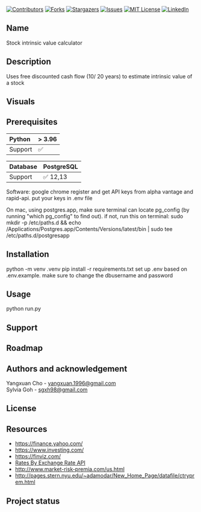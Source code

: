 [![Contributors][contributors-shield]][contributors-url]
[![Forks][forks-shield]][forks-url]
[![Stargazers][stars-shield]][stars-url]
[![Issues][issues-shield]][issues-url]
[![MIT License][license-shield]][license-url]
[![LinkedIn][linkedin-shield]][linkedin-url]

## Name
Stock intrinsic value calculator
## Description
Uses free discounted cash flow (10/ 20 years) to estimate intrinsic value of a stock

## Visuals

## Prerequisites

| Python  | > 3.96             |
| :------ | :----------------- |
| Support | :white_check_mark: |

| Database | PostgreSQL               |
| :------- | :----------------------- |
| Support  | :white_check_mark: 12,13 |

Software: 
google chrome
register and get API keys from alpha vantage and rapid-api. put your keys in .env file

On mac, using postgres.app, make sure terminal can locate pg_config (by running "which pg_config" to find out). if not, 
run this on terminal:
sudo mkdir -p /etc/paths.d &&
echo /Applications/Postgres.app/Contents/Versions/latest/bin | sudo tee /etc/paths.d/postgresapp
## Installation
python -m venv .venv
pip install -r requirements.txt
set up .env based on .env.example. make sure to change the dbusername and password

## Usage
python run.py

## Support

## Roadmap

## Authors and acknowledgement

Yangxuan Cho - yangxuan.1996@gmail.com  
Sylvia Goh - sgxh98@gmail.com  

## License

## Resources
- https://finance.yahoo.com/
- https://www.investing.com/
- https://finviz.com/
- <a href="https://www.exchangerate-api.com">Rates By Exchange Rate API</a>
- http://www.market-risk-premia.com/us.html
- http://pages.stern.nyu.edu/~adamodar/New_Home_Page/datafile/ctryprem.html
## Project status

<!-- MARKDOWN LINKS & IMAGES -->

[contributors-shield]: https://img.shields.io/github/contributors/othneildrew/Best-README-Template.svg?style=for-the-badge
[contributors-url]: https://github.com/othneildrew/Best-README-Template/graphs/contributors
[forks-shield]: https://img.shields.io/github/forks/othneildrew/Best-README-Template.svg?style=for-the-badge
[forks-url]: https://github.com/othneildrew/Best-README-Template/network/members
[stars-shield]: https://img.shields.io/github/stars/othneildrew/Best-README-Template.svg?style=for-the-badge
[stars-url]: https://github.com/othneildrew/Best-README-Template/stargazers
[issues-shield]: https://img.shields.io/github/issues/othneildrew/Best-README-Template.svg?style=for-the-badge
[issues-url]: https://github.com/othneildrew/Best-README-Template/issues
[license-shield]: https://img.shields.io/github/license/othneildrew/Best-README-Template.svg?style=for-the-badge
[license-url]: https://github.com/othneildrew/Best-README-Template/blob/master/LICENSE.txt
[linkedin-shield]: https://img.shields.io/badge/-LinkedIn-black.svg?style=for-the-badge&logo=linkedin&colorB=555
[linkedin-url]: https://linkedin.com/in/yangxuancho
